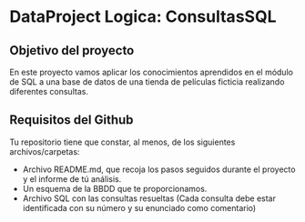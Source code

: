 # DataProject Logica: ConsultasSQL

## Objetivo del proyecto

En este proyecto vamos aplicar los conocimientos aprendidos en el módulo de SQL a una base de datos de una tienda de películas ficticia realizando diferentes consultas.

## Requisitos del Github

Tu repositorio tiene que constar, al menos, de los siguientes archivos/carpetas:

- Archivo README.md, que recoja los pasos seguidos durante el proyecto y el informe de tú análisis.
- Un esquema de la BBDD que te proporcionamos.
- Archivo SQL con las consultas resueltas (Cada consulta debe estar identificada con su número y su enunciado como comentario)
